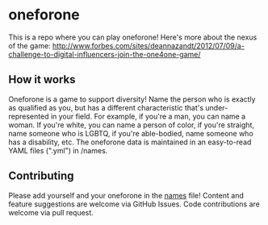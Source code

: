 oneforone
=========

This is a repo where you can play oneforone! Here's more about the nexus of the game: http://www.forbes.com/sites/deannazandt/2012/07/09/a-challenge-to-digital-influencers-join-the-one4one-game/


How it works
---
Oneforone is a game to support diversity! Name the person who is exactly as qualified as you, but has a different characteristic that's under-represented in your field. For example, if you're a man, you can name a woman. If you're white, you can name a person of color, if you're straight, name someone who is LGBTQ, if you're able-bodied, name someone who has a disability, etc. The oneforone data is maintained in an easy-to-read YAML files (".yml") in /names.


Contributing
---
Please add yourself and your oneforone in the [names](https://github.com/techladymafia/oneforone/blob/master/names.yml) file! Content and feature suggestions are welcome via GitHub Issues. Code contributions are welcome via pull request.
